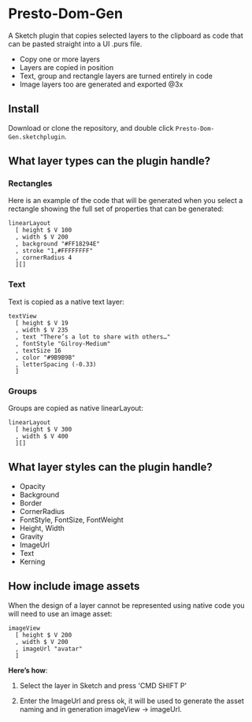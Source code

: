 # Presto-Dom-Gen

A Sketch plugin that copies selected layers to the clipboard as code that can be pasted straight into a UI .purs file.

- Copy one or more layers
- Layers are copied in position
- Text, group and rectangle layers are turned entirely in code
- Image layers too are generated and exported @3x


## Install
Download or clone the repository, and double click `Presto-Dom-Gen.sketchplugin`.


## What layer types can the plugin handle?


### Rectangles
Here is an example of the code that will be generated when you select a rectangle showing the full set of properties that can be generated:
```
linearLayout
  [ height $ V 100 
  , width $ V 200
  , background "#FF18294E"
  , stroke "1,#FFFFFFFF"
  , cornerRadius 4
  ][]
```

### Text
Text is copied as a native text layer:
```
textView
  [ height $ V 19 
  , width $ V 235
  , text "There’s a lot to share with others…"
  , fontStyle "Gilroy-Medium"
  , textSize 16
  , color "#9B9B9B"
  , letterSpacing (-0.33)
  ]
```

### Groups
Groups are copied as native linearLayout:
```
linearLayout
  [ height $ V 300
  , width $ V 400
  ][]
```


## What layer styles can the plugin handle?
- Opacity
- Background
- Border
- CornerRadius
- FontStyle, FontSize, FontWeight
- Height, Width
- Gravity
- ImageUrl
- Text
- Kerning


## How include image assets
When the design of a layer cannot be represented using native code you will need to use an image asset:  

```
imageView
  [ height $ V 200 
  , width $ V 200
  , imageUrl "avatar"
  ]
```

**Here’s how**:

1. Select the layer in Sketch and press 'CMD SHIFT P'

2. Enter the ImageUrl and press ok, it will be used to generate the asset naming and in generation imageView -> imageUrl.
